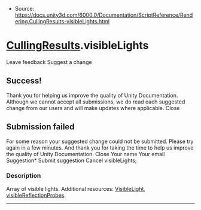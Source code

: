 * Source: https://docs.unity3d.com/6000.0/Documentation/ScriptReference/Rendering.CullingResults-visibleLights.html

#  [CullingResults](https://docs.unity3d.com/6000.0/Documentation/ScriptReference/Rendering.CullingResults.html).visibleLights
Leave feedback
Suggest a change
## Success!
Thank you for helping us improve the quality of Unity Documentation. Although we cannot accept all submissions, we do read each suggested change from our users and will make updates where applicable.
Close
## Submission failed
For some reason your suggested change could not be submitted. Please <a>try again</a> in a few minutes. And thank you for taking the time to help us improve the quality of Unity Documentation.
Close
Your name Your email Suggestion* Submit suggestion
Cancel
visibleLights; 
### Description
Array of visible lights.
Additional resources: [VisibleLight](https://docs.unity3d.com/6000.0/Documentation/ScriptReference/Rendering.VisibleLight.html), [visibleReflectionProbes](https://docs.unity3d.com/6000.0/Documentation/ScriptReference/Rendering.CullingResults-visibleReflectionProbes.html).
* * *
